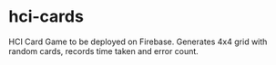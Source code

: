 # hci-cards
HCI Card Game to be deployed on Firebase. Generates 4x4 grid with random cards, records time taken and error count.
